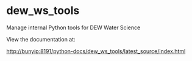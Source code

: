 # dew_ws_tools

Manage internal Python tools for DEW Water Science

View the documentation at:

[http://bunyip:8191/python-docs/dew_ws_tools/latest_source/index.html](http://bunyip:8191/python-docs/dew_ws_tools/latest_source/index.html)
